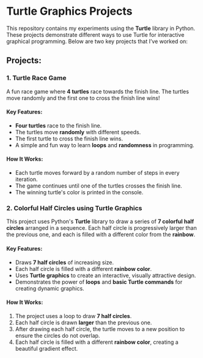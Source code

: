 # Turtle Graphics Projects

This repository contains my experiments using the **Turtle** library in Python. These projects demonstrate different ways to use Turtle for interactive graphical programming. Below are two key projects that I’ve worked on:

## Projects:

### 1. Turtle Race Game
A fun race game where **4 turtles** race towards the finish line. The turtles move randomly and the first one to cross the finish line wins!

#### Key Features:
- **Four turtles** race to the finish line.
- The turtles move **randomly** with different speeds.
- The first turtle to cross the finish line wins.
- A simple and fun way to learn **loops** and **randomness** in programming.

#### How It Works:
- Each turtle moves forward by a random number of steps in every iteration.
- The game continues until one of the turtles crosses the finish line.
- The winning turtle's color is printed in the console.
 ### 2. Colorful Half Circles using Turtle Graphics
This project uses Python's **Turtle** library to draw a series of **7 colorful half circles** arranged in a sequence. Each half circle is progressively larger than the previous one, and each is filled with a different color from the **rainbow**.
#### Key Features:
- Draws **7 half circles** of increasing size.
- Each half circle is filled with a different **rainbow color**.
- Uses **Turtle graphics** to create an interactive, visually attractive design.
- Demonstrates the power of **loops** and **basic Turtle commands** for creating dynamic graphics.

#### How It Works:
1. The project uses a loop to draw **7 half circles**.
2. Each half circle is drawn **larger** than the previous one.
3. After drawing each half circle, the turtle moves to a new position to ensure the circles do not overlap.
4. Each half circle is filled with a different **rainbow color**, creating a beautiful gradient effect.
